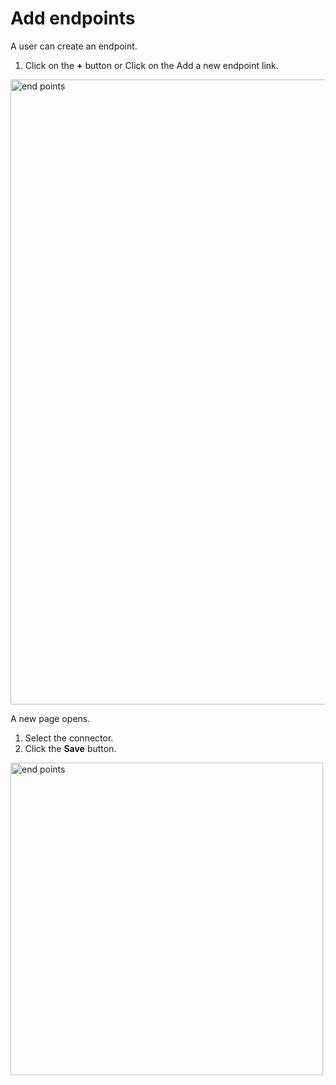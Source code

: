 # Add endpoints

A user can create an endpoint. 

1. Click on the **+** button or Click on the Add a new endpoint link.

<img src="../images/add_new_endpoint.png" alt="end points" width="1000" height="1000"/>

A new page opens.

1. Select the connector.
2. Click the **Save** button.

<img src="../images/add_endpoint.png" alt="end points" width="500" height="500"/>
